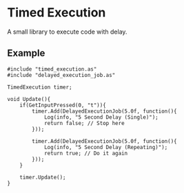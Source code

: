 Timed Execution
===============

A small library to execute code with delay.

## Example

    #include "timed_execution.as"
    #include "delayed_execution_job.as"

    TimedExecution timer;

    void Update(){
        if(GetInputPressed(0, "t")){
            timer.Add(DelayedExecutionJob(5.0f, function(){
                Log(info, "5 Second Delay (Single)");
                return false; // Stop here
            }));

            timer.Add(DelayedExecutionJob(5.0f, function(){
                Log(info, "5 Second Delay (Repeating)");
                return true; // Do it again
            }));
        }

        timer.Update();
    }
